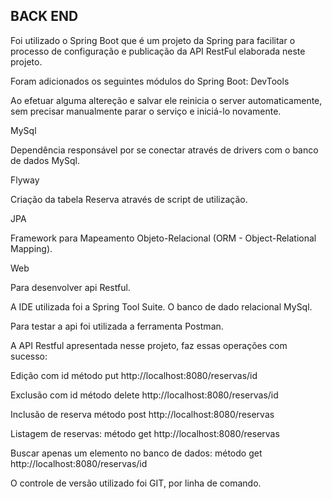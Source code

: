 ## BACK END

 Foi utilizado o Spring Boot que é um projeto da Spring para facilitar o processo de configuração e publicação da API RestFul elaborada neste projeto.

Foram adicionados os seguintes módulos do Spring Boot: 
DevTools

  Ao efetuar alguma altereção e salvar ele reinicia o server automaticamente, sem precisar manualmente parar o serviço e iniciá-lo novamente.

MySql
  
  Dependência responsável por se conectar através de drivers com o banco de dados MySql.
  
Flyway

  Criação da tabela Reserva através de script de utilização.

JPA
  
   Framework para Mapeamento Objeto-Relacional (ORM - Object-Relational Mapping). 
  
Web

  Para desenvolver api Restful.
  
  

A IDE utilizada foi a Spring Tool Suite. O banco de dado relacional MySql.

Para testar a api foi utilizada a ferramenta Postman.

A API Restful apresentada nesse projeto, faz essas operações com sucesso:

 Edição com id método put http://localhost:8080/reservas/id
 
 Exclusão com id método delete http://localhost:8080/reservas/id
 
 Inclusão de reserva método post http://localhost:8080/reservas
 
 Listagem de reservas: método get http://localhost:8080/reservas
 
 Buscar apenas um elemento no banco de dados: método get http://localhost:8080/reservas/id


O controle de versão utilizado foi GIT, por linha de comando.
